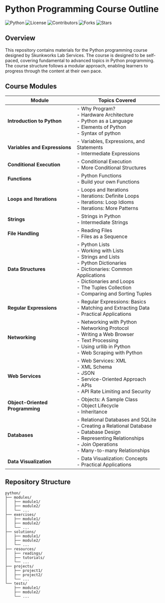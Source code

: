 # Python Programming Course Outline

![Python](https://img.shields.io/badge/Python-3.9+-blue.svg)
![License](https://img.shields.io/github/license/Skunkworks-Lab-Services/python)
![Contributors](https://img.shields.io/github/contributors/Skunkworks-Lab-Services/python)
![Forks](https://img.shields.io/github/forks/Skunkworks-Lab-Services/python)
![Stars](https://img.shields.io/github/stars/Skunkworks-Lab-Services/python)

## Overview
This repository contains materials for the Python programming course designed by Skunkworks Lab Services. The course is designed to be self-paced, covering fundamental to advanced topics in Python programming. The course structure follows a modular approach, enabling learners to progress through the content at their own pace.

## Course Modules
| Module | Topics Covered |
| ------ | --------------- |
| **Introduction to Python** | - Why Program? <br> - Hardware Architecture <br> - Python as a Language <br> - Elements of Python  <br> - Syntax of python|
| **Variables and Expressions** | - Variables, Expressions, and Statements <br> - Intermediate Expressions |
| **Conditional Execution** | - Conditional Execution <br> - More Conditional Structures |
| **Functions** | - Python Functions <br> - Build your own Functions |
| **Loops and Iterations** | - Loops and Iterations <br> - Iterations: Definite Loops <br> - Iterations: Loop Idioms <br> - Iterations: More Patterns |
| **Strings** | - Strings in Python <br> - Intermediate Strings |
| **File Handling** | - Reading Files <br> - Files as a Sequence |
| **Data Structures** | - Python Lists <br> - Working with Lists <br> - Strings and Lists <br> - Python Dictionaries <br> - Dictionaries: Common Applications <br> - Dictionaries and Loops <br> - The Tuples Collection <br> - Comparing and Sorting Tuples |
| **Regular Expressions** | - Regular Expressions: Basics <br> - Matching and Extracting Data <br> - Practical Applications |
| **Networking** | - Networking with Python <br> - Networking Protocol <br> - Writing a Web Browser <br> - Text Processing <br> - Using urllib in Python <br> - Web Scraping with Python |
| **Web Services** | - Web Services: XML <br> - XML Schema <br> - JSON <br> - Service-Oriented Approach <br> - APIs <br> - API Rate Limiting and Security |
| **Object-Oriented Programming** | - Objects: A Sample Class <br> - Object Lifecycle <br> - Inheritance |
| **Databases** | - Relational Databases and SQLite <br> - Creating a Relational Database <br> - Database Design <br> - Representing Relationships <br> - Join Operations <br> - Many-to-many Relationships |
| **Data Visualization** | - Data Visualization: Concepts <br> - Practical Applications |

## Repository Structure
```plaintext
python/
├── modules/
│   ├── module1/
│   ├── module2/
│   └── ...
├── exercises/
│   ├── module1/
│   ├── module2/
│   └── ...
├── solutions/
│   ├── module1/
│   ├── module2/
│   └── ...
├── resources/
│   ├── readings/
│   ├── tutorials/
│   └── ...
├── projects/
│   ├── project1/
│   ├── project2/
│   └── ...
└── tests/
    ├── module1/
    ├── module2/
    └── ...

